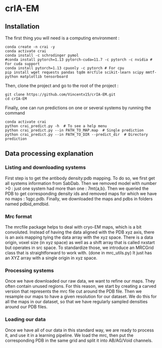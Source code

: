 # crIA-EM

## Installation

The first thing you will need is a computing environment :

```shell
conda create -n crai -y
conda activate crai
conda install -c schrodinger pymol
#conda install pytorch=1.13 pytorch-cuda=11.7 -c pytorch -c nvidia # For cuda support
conda install pytorch=1.13 cpuonly -c pytorch # For cpu 
pip install wget requests pandas tqdm mrcfile scikit-learn scipy mmtf-python matplotlib tensorboard
```

Then, clone the project and go to the root of the project :
```shell
git clone https://github.com/Vincentx15/crIA-EM.git
cd crIA-EM
```

Finally, one can run predictions on one or several systems by running the command
```shell
conda activate crai
python crai_predict.py -h  # To see a help menu
python crai_predict.py --in PATH_TO_MAP.map  # Single prediction
python crai_predict.py --in PATH_TO_DIR --predict_dir  # Directory prediction
```


## Data processing explanation

### Listing and downloading systems
First step is to get the antibody density:pdb mapping. To do so, we first get all systems information from SabDab.
Then we removed model with number >0 : just one system had more than one : 7mt{a,b}.
Then we queried the PDB to get corresponding density ids and removed maps for which we have no maps : 1qgc.pdb.
Finally, we downloaded the maps and pdbs in folders named pdbid_emdbid.

### Mrc format
The mrcfile package helps to deal with cryo-EM maps, which is a bit convoluted. 
Instead of having the data aligned with the PDB xyz axis, there is an axis mapping tying the data array with the xyz space.
There is a data origin, voxel size (in xyz space) as well as a shift array that is called nxstart but operates in src space.
To standardize those, we introduce an MRCGrid class that is straightforward to work with. (done in mrc_utils.py)
It just has an XYZ array with a single origin in xyz space. 

### Processing systems
Once we have downloaded our raw data, we want to refine our maps. 
They often contain unused regions.
For this reason, we start by creating a carved version that represents the mrc file cut around the PDB file.
Then we resample our maps to have a given resolution for our dataset.
We do this for all the maps in our dataset, so that we have regularly sampled densities around our PDB files.

### Loading our data
Once we have all of our data in this standard way, we are ready to process it, and use it in a learning pipeline.
We load the mrc, then put the corresponding PDB in the same grid and split it into AB/AG/Void channels.



